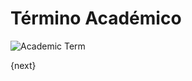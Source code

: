 # Término Académico

<img class="screenshot" alt="Academic Term" src="{{docs_base_url}}/assets/img/education/setup/academic-term.png">


{next}
